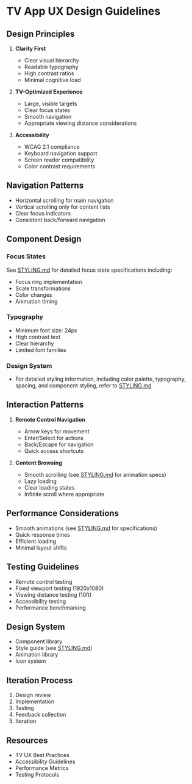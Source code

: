 # TV App UX Design Guidelines

## Design Principles
1. **Clarity First**
   - Clear visual hierarchy
   - Readable typography
   - High contrast ratios
   - Minimal cognitive load

2. **TV-Optimized Experience**
   - Large, visible targets
   - Clear focus states
   - Smooth navigation
   - Appropriate viewing distance considerations

3. **Accessibility**
   - WCAG 2.1 compliance
   - Keyboard navigation support
   - Screen reader compatibility
   - Color contrast requirements

## Navigation Patterns
- Horizontal scrolling for main navigation
- Vertical scrolling only for content lists
- Clear focus indicators
- Consistent back/forward navigation

## Component Design
### Focus States
See [STYLING.md](./STYLING.md) for detailed focus state specifications including:
- Focus ring implementation
- Scale transformations
- Color changes
- Animation timing

### Typography
- Minimum font size: 24px
- High contrast text
- Clear hierarchy
- Limited font families

### Design System
- For detailed styling information, including color palette, typography, spacing, and component styling, refer to [STYLING.md](./STYLING.md)

## Interaction Patterns
1. **Remote Control Navigation**
   - Arrow keys for movement
   - Enter/Select for actions
   - Back/Escape for navigation
   - Quick access shortcuts

2. **Content Browsing**
   - Smooth scrolling (see [STYLING.md](./STYLING.md) for animation specs)
   - Lazy loading
   - Clear loading states
   - Infinite scroll where appropriate

## Performance Considerations
- Smooth animations (see [STYLING.md](./STYLING.md) for specifications)
- Quick response times
- Efficient loading
- Minimal layout shifts

## Testing Guidelines
- Remote control testing
- Fixed viewport testing (1920x1080)
- Viewing distance testing (10ft)
- Accessibility testing
- Performance benchmarking

## Design System
- Component library
- Style guide (see [STYLING.md](./STYLING.md))
- Animation library
- Icon system

## Iteration Process
1. Design review
2. Implementation
3. Testing
4. Feedback collection
5. Iteration

## Resources
- TV UX Best Practices
- Accessibility Guidelines
- Performance Metrics
- Testing Protocols 